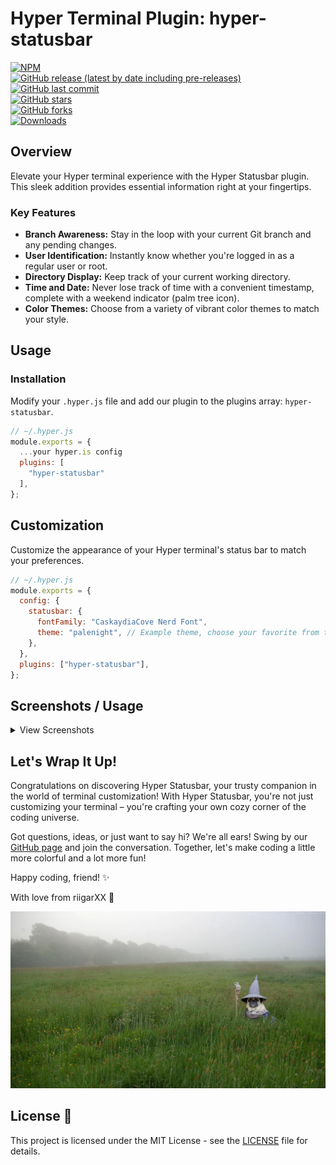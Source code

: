 # Hyper Terminal Plugin: hyper-statusbar

[![NPM](https://img.shields.io/npm/v/hyper-statusbar?style=flat\&logo=npm\&label=hyper-statusbar\&labelColor=F38BA8\&color=F38BA8\&logoColor=black)](https://www.npmjs.com/package/hyper-statusbar)\
[![GitHub release (latest by date including pre-releases)](https://img.shields.io/badge/release-FFADAD?include_prereleases\&style=flat\&logo=github\&labelColor=F38BA8\&label=release\&color=FFADAD\&logoColor=black)](https://github.com/riigarXX/hyper-statusbar/releases)\
[![GitHub last commit](https://img.shields.io/github/last-commit/riigarXX/hyper-statusbar?style=flat\&logo=github\&labelColor=FFD6A5\&label=last_commit\&color=FFD6A5\&logoColor=black)](https://github.com/riigarXX/hyper-statusbar/commits)\
[![GitHub stars](https://img.shields.io/github/stars/riigarXX/hyper-statusbar?style=flat\&logo=github\&labelColor=FDFFB6\&label=stars\&color=FDFFB6\&logoColor=black)](https://github.com/riigarXX/hyper-statusbar/stargazers)\
[![GitHub forks](https://img.shields.io/github/forks/riigarXX/hyper-statusbar?style=flat\&logo=github\&labelColor=CAFFBF\&label=forks\&color=CAFFBF\&logoColor=black)](https://github.com/riigarXX/hyper-statusbar/network/members)\
[![Downloads](https://img.shields.io/npm/dt/hyper-statusbar?style=flat\&logo=npm\&labelColor=A7FFEB\&label=downloads\&color=A7FFEB\&logoColor=black)](https://www.npmjs.com/package/hyper-statusbar)

## Overview

Elevate your Hyper terminal experience with the Hyper Statusbar plugin. This sleek addition provides essential information right at your fingertips.

### Key Features

* **Branch Awareness:** Stay in the loop with your current Git branch and any pending changes.
* **User Identification:** Instantly know whether you're logged in as a regular user or root.
* **Directory Display:** Keep track of your current working directory.
* **Time and Date:** Never lose track of time with a convenient timestamp, complete with a weekend indicator (palm tree icon).
* **Color Themes:** Choose from a variety of vibrant color themes to match your style.

## Usage

### Installation

Modify your `.hyper.js` file and add our plugin to the plugins array: `hyper-statusbar`.

```javascript
// ~/.hyper.js
module.exports = {
  ...your hyper.is config
  plugins: [
    "hyper-statusbar"
  ],
};
```

## Customization

Customize the appearance of your Hyper terminal's status bar to match your preferences.

```javascript
// ~/.hyper.js
module.exports = {
  config: {
    statusbar: {
      fontFamily: "CaskaydiaCove Nerd Font",
      theme: "palenight", // Example theme, choose your favorite from the list
    },
  },
  plugins: ["hyper-statusbar"],
};
```

## Screenshots / Usage

<details>
<summary>View Screenshots</summary>

Explore different themes with the Hyper Statusbar plugin:

### Ayu Theme

![Ayu Theme](screenshots/ayu_theme_screenshot.png)

### Tomorrow Night Theme

![Tomorrow Night Theme](screenshots/tomorrow_night_theme_screenshot.png)

### Solarized Dark Theme

![Solarized Dark Theme](screenshots/solarized_dark_theme_screenshot.png)

### Palenight Theme

![Palenight Theme](screenshots/palenight_theme_screenshot.png)

### One Dark Theme

![One Dark Theme](screenshots/one_dark_theme_screenshot.png)

### Oceanic Next Theme

![Oceanic Next Theme](screenshots/oceanic_next_theme_screenshot.png)

### Nord Theme

![Nord Theme](screenshots/nord_theme_screenshot.png)

### Gruvbox Theme

![Gruvbox Theme](screenshots/gruvbox_theme_screenshot.png)

### Dracula Theme

![Dracula Theme](screenshots/dracula_theme_screenshot.png)

### Cattpuccin Theme

![Cattpuccin Theme](screenshots/cattpuccin_theme_screenshot.png)

</details>

## Let's Wrap It Up!

Congratulations on discovering Hyper Statusbar, your trusty companion in the world of terminal customization! With Hyper Statusbar, you're not just customizing your terminal – you're crafting your own cozy corner of the coding universe.

Got questions, ideas, or just want to say hi? We're all ears! Swing by our [GitHub page](https://github.com/riigarXX/hyper-statusbar) and join the conversation. Together, let's make coding a little more colorful and a lot more fun!

Happy coding, friend! ✨

With love from riigarXX 💖

![PugDalf](images/pugdalf.webp)

## License 📄

This project is licensed under the MIT License - see the [LICENSE](LICENSE) file for details.
